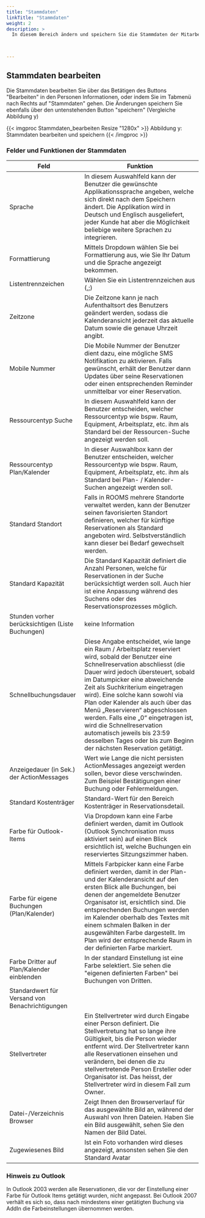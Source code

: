 ```yaml
---
title: "Stammdaten"
linkTitle: "Stammdaten"
weight: 2
description: >
  In diesem Bereich ändern und speichern Sie die Stammdaten der Mitarbeiter, wie z.B. die Sprache, die Zeitzone oder die jeweiligen Kapazitäten. Ebenfalls hinterlegen Sie hier Ihre präferierten Einstellungen z.B. die standardmässige Dauer bei einer Schnellreservationen, den Standard Standort etc.
 


---
```

## Stammdaten bearbeiten 
Die Stammdaten bearbeiten Sie über das Betätigen des Buttons "Bearbeiten" in den Personen Informationen, oder indem Sie im Tabmenü nach Rechts auf "Stammdaten" gehen. Die Änderungen speichern Sie ebenfalls über den untenstehenden Button "speichern" (Vergleiche Abbildung y)

{{< imgproc Stammdaten_bearbeiten Resize "1280x" >}}
Abbildung y: Stammdaten bearbeiten und speichern
{{< /imgproc >}}

### Felder und Funktionen der Stammdaten 


| Feld                            | Funktion      |   
| -------------                   |-------------  | 
| Sprache                         | In diesem Auswahlfeld kann der Benutzer die gewünschte    Applikationssprache angeben, welche sich direkt nach dem Speichern ändert. Die Applikation wird in Deutsch und Englisch ausgeliefert, jeder Kunde hat aber die Möglichkeit beliebige weitere Sprachen zu integrieren.  | 
| Formattierung                   | Mittels Dropdown wählen Sie bei Formattierung aus, wie Sie Ihr Datum und die Sprache angezeigt bekommen.    |   
| Listentrennzeichen              | Wählen Sie ein Listentrennzeichen aus (,;)     |  
| Zeitzone                        | Die Zeitzone kann je nach Aufenthaltsort des Benutzers geändert werden, sodass die Kalenderansicht jederzeit das aktuelle Datum sowie die genaue Uhrzeit angibt.      |  
| Mobile Nummer                   | Die Mobile Nummer der Benutzer dient dazu, eine mögliche SMS Notifikation zu aktivieren. Falls gewünscht, erhält der Benutzer dann Updates über seine Reservationen oder einen entsprechenden Reminder unmittelbar vor einer Reservation.|
| Ressourcentyp Suche             | In diesem Auswahlfeld kann der Benutzer entscheiden, welcher Ressourcentyp wie bspw. Raum, Equipment, Arbeitsplatz, etc. ihm als Standard bei der Ressourcen-Suche angezeigt werden soll.       |
| Ressourcentyp Plan/Kalender     | In dieser Auswahlbox kann der Benutzer entscheiden, welcher Ressourcentyp wie bspw. Raum, Equipment, Arbeitsplatz, etc. ihm als Standard bei Plan- / Kalender-Suchen angezeigt werden soll.      |
| Standard Standort               | Falls in ROOMS mehrere Standorte verwaltet werden, kann der Benutzer seinen favorisierten Standort definieren, welcher für künftige Reservationen als Standard angeboten wird. Selbstverständlich kann dieser bei Bedarf gewechselt werden.      |
| Standard Kapazität              | Die Standard Kapazität definiert die Anzahl Personen, welche für Reservationen in der Suche berücksichtigt werden soll. Auch hier ist eine Anpassung während des Suchens oder des Reservationsprozesses möglich.      |
| Stunden vorher berücksichtigen (Liste Buchungen) | keine Information     |
| Schnellbuchungsdauer             | Diese Angabe entscheidet, wie lange ein Raum / Arbeitsplatz reserviert wird, sobald der Benutzer eine Schnellreservation abschliesst (die Dauer wird jedoch übersteuert, sobald im Datumpicker eine abweichende Zeit als Suchkriterium eingetragen wird). Eine solche kann sowohl via Plan oder Kalender als auch über das Menü „Reservieren“ abgeschlossen werden. Falls eine „0“ eingetragen ist, wird die Schnellreservation automatisch jeweils bis 23:59 desselben Tages oder bis zum Beginn der nächsten Reservation getätigt.      |
| Anzeigedauer (in Sek.) der ActionMessages| Wert wie Lange die nicht persisten ActionMessages angezeigt werden sollen, bevor diese verschwinden. Zum Beispiel Bestätigungen einer Buchung oder Fehlermeldungen.   |
| Standard Kostenträger             | Standard-Wert für den Bereich Kostenträger in Reservationsdetail.      |
| Farbe für Outlook-Items           | Via Dropdown kann eine Farbe definiert werden, damit im Outlook (Outlook Synchronisation muss aktiviert sein) auf einen Blick ersichtlich ist, welche Buchungen ein reserviertes Sitzungszimmer haben.      |
| Farbe für eigene Buchungen (Plan/Kalender) | Mittels Farbpicker kann eine Farbe definiert werden, damit in der Plan- und der Kalenderansicht auf den ersten Blick alle Buchungen, bei denen der angemeldete Benutzer Organisator ist, ersichtlich sind. Die entsprechenden Buchungen werden im Kalender oberhalb des Textes mit einem schmalen Balken in der ausgewählten Farbe dargestellt. Im Plan wird der entsprechende Raum in der definierten Farbe markiert.      |
| Farbe Dritter auf Plan/Kalender einblenden| In der standard Einstellung ist eine Farbe selektiert. Sie sehen die "eigenen definierten Farben" bei Buchungen von Dritten. |
| Standardwert für Versand von Benachrichtigungen |    |
| Stellvertreter | Ein Stellvertreter wird durch Eingabe einer Person definiert. Die Stellvertretung hat so lange ihre Gültigkeit, bis die Person wieder entfernt wird. Der Stellvertreter kann alle Reservationen einsehen und verändern, bei denen die zu stellvertretende Person Ersteller oder Organisator ist. Das heisst, der Stellvertreter wird in diesem Fall zum Owner.      |
| Datei-/Verzeichnis Browser | Zeigt Ihnen den Browserverlauf für das ausgewählte Bild an, während der Auswahl von Ihren Dateien. Haben Sie ein Bild ausgewählt, sehen Sie den Namen der Bild Datei.     |
| Zugewiesenes Bild | Ist ein Foto vorhanden wird dieses angezeigt, ansonsten sehen Sie den Standard Avatar    |

### Hinweis zu Outlook 
In Outlook 2003 werden alle Reservationen, die vor der Einstellung einer Farbe für Outlook Items getätigt wurden, nicht angepasst. Bei Outlook 2007 verhält es sich so, dass nach mindestens einer getätigten Buchung via AddIn die Farbeinstellungen übernommen werden.

